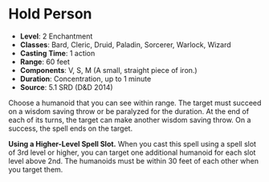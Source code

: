 # Hold Person

- **Level**: 2 Enchantment
- **Classes**: Bard, Cleric, Druid, Paladin, Sorcerer, Warlock, Wizard
- **Casting Time**: 1 action
- **Range**: 60 feet
- **Components**: V, S, M (A small, straight piece of iron.)
- **Duration**: Concentration, up to 1 minute
- **Source**: 5.1 SRD (D&D 2014)

Choose a humanoid that you can see within range. The target must succeed on a wisdom saving throw or be paralyzed for the duration. At the end of each of its turns, the target can make another wisdom saving throw. On a success, the spell ends on the target.

**Using a Higher-Level Spell Slot.** When you cast this spell using a spell slot of 3rd level or higher, you can target one additional humanoid for each slot level above 2nd. The humanoids must be within 30 feet of each other when you target them.
